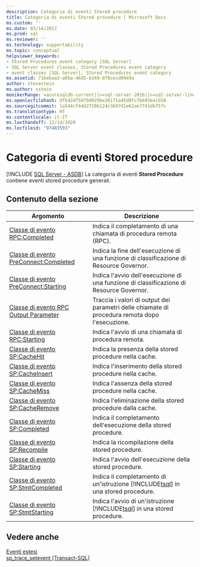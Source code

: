 ```yaml
---
description: Categoria di eventi Stored procedure
title: Categoria di eventi Stored procedure | Microsoft Docs
ms.custom: ''
ms.date: 03/14/2017
ms.prod: sql
ms.reviewer: ''
ms.technology: supportability
ms.topic: conceptual
helpviewer_keywords:
- Stored Procedures event category [SQL Server]
- SQL Server event classes, Stored Procedures event category
- event classes [SQL Server], Stored Procedures event category
ms.assetid: 71bebaa3-a05a-4695-b349-078cecd0949a
author: stevestein
ms.author: sstein
monikerRange: =azuresqldb-current||>=sql-server-2016||>=sql-server-linux-2017||=azuresqldb-mi-current
ms.openlocfilehash: dfb42d75870d029be20171a45d0fcfb693eecb58
ms.sourcegitcommit: 1a544cf4dd2720b124c3697d1e62ae7741db757c
ms.translationtype: HT
ms.contentlocale: it-IT
ms.lasthandoff: 12/14/2020
ms.locfileid: "97483593"
---
```

# <a name="stored-procedures-event-category"></a>Categoria di eventi Stored procedure
[!INCLUDE [SQL Server - ASDB](../../includes/applies-to-version/sql-asdb.md)]
  La categoria di eventi **Stored Procedure** contiene eventi stored procedure generali.  
  
## <a name="in-this-section"></a>Contenuto della sezione  
  
|Argomento|Descrizione|  
|-----------|-----------------|  
|[Classe di evento RPC:Completed](../../relational-databases/event-classes/rpc-completed-event-class.md)|Indica il completamento di una chiamata di procedura remota (RPC).|  
|[Classe di evento PreConnect:Completed](../../relational-databases/event-classes/preconnect-completed-event-class.md)|Indica la fine dell'esecuzione di una funzione di classificazione di Resource Governor.|  
|[Classe di evento PreConnect:Starting](../../relational-databases/event-classes/preconnect-starting-event-class.md)|Indica l'avvio dell'esecuzione di una funzione di classificazione di Resource Governor.|  
|[Classe di evento RPC Output Parameter](../../relational-databases/event-classes/rpc-output-parameter-event-class.md)|Traccia i valori di output dei parametri delle chiamate di procedura remota dopo l'esecuzione.|  
|[Classe di evento RPC:Starting](../../relational-databases/event-classes/rpc-starting-event-class.md)|Indica l'avvio di una chiamata di procedura remota.|  
|[Classe di evento SP:CacheHit](../../relational-databases/event-classes/sp-cachehit-event-class.md)|Indica la presenza della stored procedure nella cache.|  
|[Classe di evento SP:CacheInsert](../../relational-databases/event-classes/sp-cacheinsert-event-class.md)|Indica l'inserimento della stored procedure nella cache.|  
|[Classe di evento SP:CacheMiss](../../relational-databases/event-classes/sp-cachemiss-event-class.md)|Indica l'assenza della stored procedure nella cache.|  
|[Classe di evento SP:CacheRemove](../../relational-databases/event-classes/sp-cacheremove-event-class.md)|Indica l'eliminazione della stored procedure dalla cache.|  
|[Classe di evento SP:Completed](../../relational-databases/event-classes/sp-completed-event-class.md)|Indica il completamento dell'esecuzione della stored procedure.|  
|[Classe di evento SP:Recompile](../../relational-databases/event-classes/sp-recompile-event-class.md)|Indica la ricompilazione della stored procedure.|  
|[Classe di evento SP:Starting](../../relational-databases/event-classes/sp-starting-event-class.md)|Indica l'avvio dell'esecuzione della stored procedure.|  
|[Classe di evento SP:StmtCompleted](../../relational-databases/event-classes/sp-stmtcompleted-event-class.md)|Indica il completamento di un'istruzione [!INCLUDE[tsql](../../includes/tsql-md.md)] in una stored procedure.|  
|[Classe di evento SP:StmtStarting](../../relational-databases/event-classes/sp-stmtstarting-event-class.md)|Indica l'avvio di un'istruzione [!INCLUDE[tsql](../../includes/tsql-md.md)] in una stored procedure.|  
  
## <a name="see-also"></a>Vedere anche  
 [Eventi estesi](../../relational-databases/extended-events/extended-events.md)   
 [sp_trace_setevent &#40;Transact-SQL&#41;](../../relational-databases/system-stored-procedures/sp-trace-setevent-transact-sql.md)  
  
  
